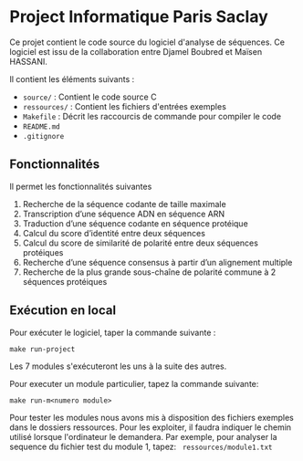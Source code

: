 # Project Informatique Paris Saclay

Ce projet contient le code source du logiciel d'analyse de séquences.
Ce logiciel est issu de la collaboration entre Djamel Boubred et Maïsen HASSANI.

Il contient les éléments suivants :
- ``source/`` : Contient le code source C
- ``ressources/`` : Contient les fichiers d'entrées exemples
- ``Makefile`` : Décrit les raccourcis de commande pour compiler le code
- ``README.md``
- ``.gitignore``


## Fonctionnalités

Il permet les fonctionnalités suivantes

1. Recherche de la séquence codante de taille maximale
2. Transcription d’une séquence ADN en séquence ARN
3. Traduction d’une séquence codante en séquence protéique
4. Calcul du score d’identité entre deux séquences
5. Calcul du score de similarité de polarité entre deux séquences protéiques
6. Recherche d’une séquence consensus à partir d’un alignement multiple
7. Recherche de la plus grande sous-chaîne de polarité commune à 2 séquences protéiques


## Exécution en local

Pour exécuter le logiciel, taper la commande suivante :
```(bash)
make run-project
```

Les 7 modules s'exécuteront les uns à la suite des autres.

Pour executer un module particulier, tapez la commande suivante:

```(bash)
make run-m<numero module>
```

Pour tester les modules nous avons mis à disposition des fichiers exemples dans le dossiers ressources. Pour les exploiter, il faudra indiquer le chemin utilisé lorsque l'ordinateur le demandera.
Par exemple, pour analyser la sequence du fichier test du module 1, tapez:
`` ressources/module1.txt``
